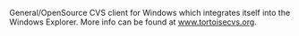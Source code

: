 General/OpenSource CVS client for Windows which integrates itself into the Windows Explorer.  More info can be found at www.tortoisecvs.org.